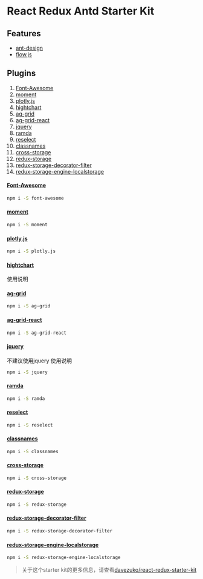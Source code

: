 # React Redux Antd Starter Kit

## Features
* [ant-design](https://github.com/ant-design/ant-design)
* [flow.js](https://github.com/flowjs/flow.js)

## Plugins
1. [Font-Awesome](#font-awesome)
1. [moment](#moment)
1. [plotly.js](#plotly.js)
1. [hightchart](#hightchart)
1. [ag-grid](#ag-grid)
1. [ag-grid-react](#ag-grid-react)
1. [jquery](#jquery)
1. [ramda](#ramda)
1. [reselect](#reselect)
1. [classnames](#classnames)
1. [cross-storage](#cross-storage)
1. [redux-storage](#redux-storage)
1. [redux-storage-decorator-filter](#redux-storage-decorator-filter)
1. [redux-storage-engine-localstorage](#redux-storage-engine-localstorage)

#### [Font-Awesome](https://github.com/FortAwesome/Font-Awesome)
```bash
npm i -S font-awesome
```

#### [moment](https://github.com/moment/moment/)
```bash
npm i -S moment
```

#### [plotly.js](https://github.com/plotly/plotly.js/)
```bash
npm i -S plotly.js
```

#### [hightchart]()
使用说明

#### [ag-grid](#ag-grid)
```bash
npm i -S ag-grid
```

#### [ag-grid-react](#ag-grid-react)
```bash
npm i -S ag-grid-react
```

#### [jquery](https://github.com/jquery/jquery)
不建议使用jquery
使用说明
```bash
npm i -S jquery
```

#### [ramda](https://github.com/ramda/ramda)
```bash
npm i -S ramda
```

#### [reselect](https://github.com/reactjs/reselect)
```bash
npm i -S reselect
```

#### [classnames](https://github.com/JedWatson/classnames)
```bash
npm i -S classnames
```

#### [cross-storage](https://github.com/zendesk/cross-storage)
```bash
npm i -S cross-storage
```

#### [redux-storage](https://github.com/michaelcontento/redux-storage)
```bash
npm i -S redux-storage
```

#### [redux-storage-decorator-filter](https://github.com/michaelcontento/redux-storage-decorator-filter)
```bash
npm i -S redux-storage-decorator-filter
```


#### [redux-storage-engine-localstorage](https://github.com/michaelcontento/redux-storage-engine-localstorage)
```bash
npm i -S redux-storage-engine-localstorage
```



> 关于这个starter kit的更多信息，请查看[davezuko/react-redux-starter-kit](https://github.com/davezuko/react-redux-starter-kit)

